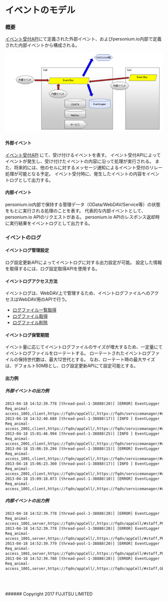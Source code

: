 # イベントのモデル
### 概要
[イベント受付API](085_Event_Reception.html)にて定義された外部イベント、およびpersonium.io内部で定義された内部イベントから構成される。

![イベントモデル](image/eventmodel.png "イベントモデル")


#### 外部イベント
[イベント受付API](085_イベント受付API.html) にて、受け付けるイベントを表す。
イベント受付APIによってイベントが発生し、受け付けたイベントの内容に沿って処理が実行される。
また、将来的には、他のセルに対するメッセージ通知によるイベント受付のリレー処理が可能となる予定。
イベント受付時に、発生したイベントの内容をイベントログとして出力する。
#### 内部イベント
personium.io内部で保持する管理データ（OData/WebDAV/Service等）の状態をもとに実行される処理のことを表す。
代表的な内部イベントとして、personium.io APIのリクエストがある。
personium.io APIのレスポンス返却時に実行結果をイベントログとして出力する。
### イベントのログ
#### イベントログ管理設定
ログ設定更新APIによってイベントログに対する出力設定が可能。
設定した情報を取得するには、ログ設定取得APIを使用する。
#### イベントログアクセス方法
イベントログは、WebDAV上で管理するため、イベントログファイルへのアクセスはWebDAV用のAPIで行う。
* [ログファイル一覧取得](092_Retrieve_Log_File_list.html)
* [ログファイル取得](091_Retrieve_Log_File.html)
* [ログファイル削除](093_Delete_Log_File.html)
<!-- * [ログファイル情報取得](090_ログファイル情報取得API.html) -->

#### イベントログ保管期間
イベント量に応じてイベントログファイルのサイズが増大するため、一定量にてイベントログファイルをローテートする。
ローテートされたイベントログファイルの保持世代数は、最大12世代とする。
なお、ローテート時の最大サイズは、デフォルト50MBとし、ログ設定更新APIにて設定可能とする。
#### 出力例
##### 外部イベントの出力例
```
2013-04-18 14:52:39.778 [thread-pool-1-38888(20)] [ERROR] EventLogger Req_animal-access_1001,client,https://fqdn/appCell/,https://fqdn/servicemanager/#admin,actionData,/svc/token_keeper,resultData
2013-04-18 14:52:40.688 [thread-pool-1-38888(17)] [INFO ] EventLogger Req_animal-access_2001,client,https://fqdn/appCell/,https://fqdn/servicemanager/#admin,action,/svc/token_keeper,result
2013-04-18 15:01:46.994 [thread-pool-1-38888(25)] [INFO ] EventLogger Req_animal-access_2001,client,https://fqdn/appCell/,https://fqdn/servicemanager/#admin,action,/svc/token_keeper,result
2013-04-18 15:06:19.294 [thread-pool-1-38888(15)] [ERROR] EventLogger Req_animal-access_1001,client,https://fqdn/appCell/,https://fqdn/servicemanager/#admin,actionData,/svc/token_keeper,resultData
2013-04-18 15:06:23.360 [thread-pool-1-38888(17)] [INFO ] EventLogger Req_animal-access_2001,client,https://fqdn/appCell/,https://fqdn/servicemanager/#admin,action,/svc/token_keeper,result
2013-04-18 15:09:18.073 [thread-pool-1-38888(10)] [ERROR] EventLogger Req_animal-access_1001,client,https://fqdn/appCell/,https://fqdn/servicemanager/#admin,actionData,/svc/token_keeper,resultData
```
##### 内部イベントの出力例
```
2013-04-18 14:52:39.778 [thread-pool-1-38888(20)] [ERROR] EventLogger Req_animal-access_1001,server,https://fqdn/appCell/,https://fqdn/appCell/#staff,POST,/homeClinic/__auth,200
2013-04-18 14:52:39.778 [thread-pool-1-38888(20)] [ERROR] EventLogger Req_animal-access_1001,server,https://fqdn/appCell/,https://fqdn/appCell/#staff,PROPFIND,/homeClinic/box/col/put_blog,207
2013-04-18 14:52:39.779 [thread-pool-1-38888(20)] [ERROR] EventLogger Req_animal-access_1001,server,https://fqdn/appCell/,https://fqdn/appCell/#staff,PUT,/homeClinic/box/col/put_blog,204
2013-04-18 14:52:39.780 [thread-pool-1-38888(20)] [ERROR] EventLogger Req_animal-access_1001,server,https://fqdn/appCell/,https://fqdn/appCell/#staff,GET,/homeClinic/box/col/blog_20130418,200
```
<br>
<br>
<br>
###### Copyright 2017    FUJITSU LIMITED
